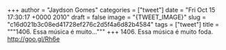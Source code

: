 
+++
author = "Jaydson Gomes"
categories = ["tweet"]
date = "Fri Oct 15 17:30:17 +0000 2010"
draft = false
image = "{TWEET_IMAGE}"
slug = "c16d021b3c08ed41728ef276c2d5f4a6d82b4584"
tags = ["tweet"]
title = """1406. Essa música é muito..."""
+++
1406. Essa música é muito foda. http://goo.gl/Rh6e
